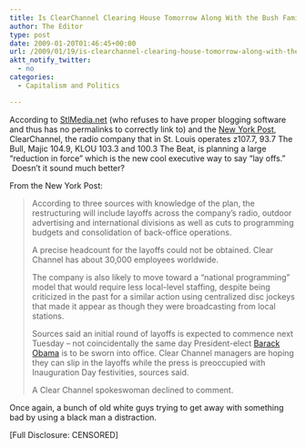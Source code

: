 ```yaml
---
title: Is ClearChannel Clearing House Tomorrow Along With the Bush Family?
author: The Editor
type: post
date: 2009-01-20T01:46:45+00:00
url: /2009/01/19/is-clearchannel-clearing-house-tomorrow-along-with-the-bush-family/
aktt_notify_twitter:
  - no
categories:
  - Capitalism and Politics

---
```

According to [StlMedia.net][1] (who refuses to have proper blogging software and thus has no permalinks to correctly link to) and the [New York Post][2], ClearChannel, the radio company that in St. Louis operates z107.7, 93.7 The Bull, Majic 104.9, KLOU 103.3 and 100.3 The Beat, is planning a large &#8220;reduction in force&#8221; which is the new cool executive way to say &#8220;lay offs.&#8221;  Doesn&#8217;t it sound much better?

From the New York Post:

> According to three sources with knowledge of the plan, the restructuring will include layoffs across the company&#8217;s radio, outdoor advertising and international divisions as well as cuts to programming budgets and consolidation of back-office operations.
> 
> A precise headcount for the layoffs could not be obtained. Clear Channel has about 30,000 employees worldwide.
> 
> The company is also likely to move toward a &#8220;national programming&#8221; model that would require less local-level staffing, despite being criticized in the past for a similar action using centralized disc jockeys that made it appear as though they were broadcasting from local stations.
> 
> <p class="snap_noshots">
>   Sources said an initial round of layoffs is expected to commence next Tuesday &#8211; not coincidentally the same day President-elect <a class="topiclink" href="http://www.nypost.com/topics/topic.php?t=Barack+Obama">Barack Obama</a> is to be sworn into office. Clear Channel managers are hoping they can slip in the layoffs while the press is preoccupied with Inauguration Day festivities, sources said.
> </p>
> 
> A Clear Channel spokeswoman declined to comment.

Once again, a bunch of old white guys trying to get away with something bad by using a black man a distraction. 

[Full Disclosure: CENSORED]

 [1]: http://stlmedia.net
 [2]: http://www.nypost.com/seven/01162009/business/clear_channel_plans_revamp_150374.htm